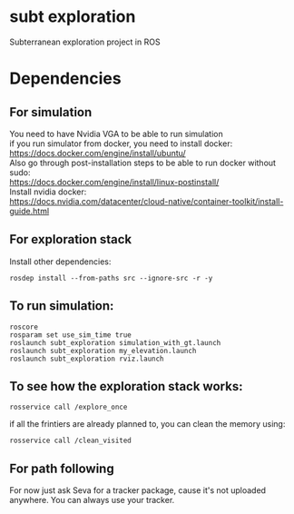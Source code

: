# subt exploration
Subterranean exploration project in ROS
# Dependencies
## For simulation
You need to have Nvidia VGA to be able to run simulation <br> 
if you run simulator from docker, you need to install docker: <br>
https://docs.docker.com/engine/install/ubuntu/ <br>
Also go through post-installation steps to be able to run docker without sudo: <br>
https://docs.docker.com/engine/install/linux-postinstall/ <br>
Install nvidia docker: <br>
https://docs.nvidia.com/datacenter/cloud-native/container-toolkit/install-guide.html
## For exploration stack
Install other dependencies:
```
rosdep install --from-paths src --ignore-src -r -y
```

## To run simulation:
```
roscore
rosparam set use_sim_time true
roslaunch subt_exploration simulation_with_gt.launch
roslaunch subt_exploration my_elevation.launch
roslaunch subt_exploration rviz.launch
```

## To see how the exploration stack works:
```
rosservice call /explore_once
```
if all the frintiers are already planned to, you can clean the memory using:
```
rosservice call /clean_visited
```

## For path following
For now just ask Seva for a tracker package, cause it's not uploaded anywhere. You can always use your tracker.